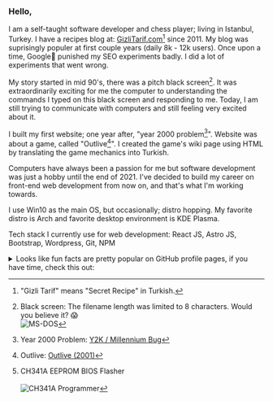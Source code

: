 
### Hello,

I am a self-taught software developer and chess player; living in Istanbul, Turkey. I have a recipes blog at: [GizliTarif.com](https://www.gizlitarif.com)[^1] since 2011.
My blog was suprisingly populer at first couple years (daily 8k - 12k users). Once upon a time, Google🤖 punished my SEO experiments badly. I did a lot of experiments that went wrong.

My story started in mid 90's, there was a pitch black screen[^2]. It was extraordinarily exciting for me the computer to understanding the commands I typed on this black screen and responding to me. Today, I am still trying to communicate with computers and still feeling very excited about it.

I built my first website; one year after, "year 2000 problem[^3]". Website was about a game, called "Outlive[^4]". I created the game's wiki page using HTML by translating the game mechanics into Turkish.

Computers have always been a passion for me but software development was just a hobby until the end of 2021. I've decided to build my career on front-end web development from now on, and that's what I'm working towards.

I use Win10 as the main OS, but occasionally; distro hopping. My favorite distro is Arch and favorite desktop environment is KDE Plasma.

Tech stack I currently use for web development: React JS, Astro JS, Bootstrap, Wordpress, Git, NPM

<details>
<summary>Looks like fun facts are pretty popular on GitHub profile pages, if you have time, check this out:</summary>

In 2001, I updated the BIOS of my computer's motherboard with another brand's motherboard, and the computer did not turn on (POST) again until it was sent for service. The service almost charged me for a new motherboard and reprogrammed the BIOS chip with an external device. Lesson learned? Let's see.

In 2009, I overclocked my laptop's external GPU, causing it to overheat and break beyond repair. Lesson learned? Let's see.

In 2019, I tried to overclock the newly purchased desktop computer's GeForce GTX 1050 TI graphics card by editing its BIOS and writing it to the chip. However, I corrupted the voltage values of the chip, causing the video card to be inoperable with any motherboard. Lesson learned? Let's see.

I remembered what happened to me in 2001, and in 2019, I had an idea that there might be devices on the market that could write chips externally. I googled a few questions, read some articles, and found a device[^5] that I bought. Although it might have worked in theory, I had no idea what I was doing. I also asked a few questions on YouTube and watched videos. Then I found the original BIOS of my video card on the internet, downloaded it, and plugged this newly purchased device into another working computer. I used the original BIOS file and the device to reprogram the chip with information I had learned from YouTube videos 15 minutes earlier. 🎉Hooray!🎉 My GPU started working again.

At first glance, people may think that I haven't learned a lesson from these experiences because I will break things again, right? Or at least the lesson that I learned is "you shouldn't break things you don't know about by playing with curiosity." Wrong!

These were exciting things for me to learn. A little detail that I learned from the service disaster that happened to me in 2001 turned into a miracle 18 years later. Break, build, repeat. That's the lesson for me...
</details>

[^1]: "Gizli Tarif" means "Secret Recipe" in Turkish.
[^2]: Black screen: The filename length was limited to 8 characters. Would you believe it? :scream:
\
![MS-DOS](https://user-images.githubusercontent.com/6636688/184540115-df496264-2e02-4341-8f1d-c5edcc826a66.png)
[^3]: Year 2000 Problem: [Y2K / Millennium Bug](https://en.wikipedia.org/wiki/Year_2000_problem)
[^4]: Outlive: [Outlive (2001)](https://en.wikipedia.org/wiki/Outlive)
[^5]: CH341A EEPROM BIOS Flasher  
\
![CH341A Programmer](https://user-images.githubusercontent.com/6636688/184550630-e2a716df-98ce-49c4-aadc-d2d1a148a009.jpg)

